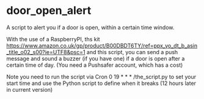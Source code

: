# door_open_alert
A script to alert you if a door is open, within a certain time window.

With the use of a RaspberryPI, ths kit https://www.amazon.co.uk/gp/product/B00DBDT6TY/ref=ppx_yo_dt_b_asin_title_o02_s00?ie=UTF8&psc=1 and this script, you can send a push message and sound a buzzer (if you have one) if a door is open after a certain time of day. (You need a Pushsafer account, which has a cost)

Note you need to run the script via Cron 0 19 * * * /the_script.py to set your start time and use the Python script to define when it breaks (12 hours later in current version)
